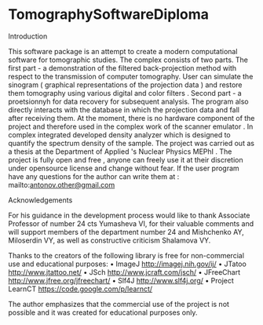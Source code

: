 TomographySoftwareDiploma
=========================
Introduction
 
This software package is an attempt to create a modern computational software for tomographic studies. The complex consists
of two parts. The first part - a demonstration of the filtered back-projection method with respect to the transmission of
computer tomography. User can simulate the sinogram ( graphical representations of the projection data ) and restore
them tomography using various digital and color filters . Second part - a proetsionnyh for data recovery for 
subsequent analysis. The program also directly interacts with the database in which the projection data and fall 
after receiving them. At the moment, there is no hardware component of the project and therefore used in the complex work 
of the scanner emulator . In complex integrated developed density analyzer which is designed to quantify the spectrum 
density of the sample.
The project was carried out as a thesis at the Department of Applied 's Nuclear Physics MEPhI . The project is fully open
and free , anyone can freely use it at their discretion under opensource license and change without fear.
If the user program have any questions for the author can write them at : mailto:antonov.other@gmail.com

Acknowledgements
 
For his guidance in the development process would like to thank Associate Professor of number 24 cts Yumasheva VI, 
for their valuable comments and will support members of the department number 24 and Mishchenko AY, Miloserdin VY, 
as well as constructive criticism Shalamova VY. 

Thanks to the creators of the following library is free for non-commercial use and educational purposes:
•       ImageJ http://imagej.nih.gov/ij/
•       JTatoo http://www.jtattoo.net/
•       JSch http://www.jcraft.com/jsch/
•       JFreeChart http://www.jfree.org/jfreechart/
•       Slf4J http://www.slf4j.org/
•       Project LearnCT https://code.google.com/p/learnct/
 
The author emphasizes that the commercial use of the project is not possible and it was created for educational purposes only. 

